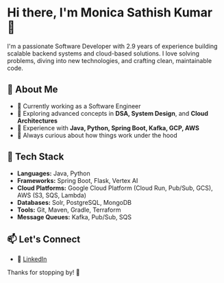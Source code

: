 # Hi there, I'm Monica Sathish Kumar 👋

I'm a passionate Software Developer with 2.9 years of experience building scalable backend systems and cloud-based solutions. I love solving problems, diving into new technologies, and crafting clean, maintainable code.

## 🚀 About Me

- 🔭 Currently working as a Software Engineer  
- 🌱 Exploring advanced concepts in **DSA, System Design**, and **Cloud Architectures**  
- 💼 Experience with **Java, Python, Spring Boot, Kafka, GCP, AWS**  
- 🧠 Always curious about how things work under the hood  

## 🧰 Tech Stack

- **Languages:** Java, Python
- **Frameworks:** Spring Boot, Flask, Vertex AI
- **Cloud Platforms:** Google Cloud Platform (Cloud Run, Pub/Sub, GCS), AWS (S3, SQS, Lambda)  
- **Databases:** Solr, PostgreSQL, MongoDB
- **Tools:** Git, Maven, Gradle, Terraform  
- **Message Queues:** Kafka, Pub/Sub, SQS


## 📫 Let's Connect

- 💬 [LinkedIn](https://www.linkedin.com/in/monica-sathish-kumar/)  

Thanks for stopping by! 🌟
